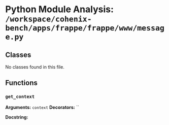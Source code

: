 # Python Module Analysis: `/workspace/cohenix-bench/apps/frappe/frappe/www/message.py`

## Classes

No classes found in this file.


## Functions

### `get_context`
**Arguments:** `context`
**Decorators:** ``

**Docstring:**
```

```

